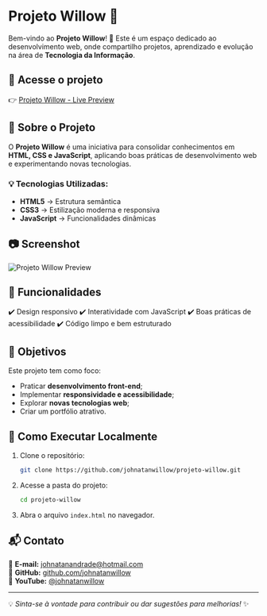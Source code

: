 # Projeto Willow 🌿

Bem-vindo ao **Projeto Willow**! 🚀 Este é um espaço dedicado ao desenvolvimento web, onde compartilho projetos, aprendizado e evolução na área de **Tecnologia da Informação**.

## 🔗 Acesse o projeto

👉 [Projeto Willow - Live Preview](https://johnatanwillow.github.io/projeto-willow/)

## 📌 Sobre o Projeto

O **Projeto Willow** é uma iniciativa para consolidar conhecimentos em **HTML, CSS e JavaScript**, aplicando boas práticas de desenvolvimento web e experimentando novas tecnologias.

### 💡 Tecnologias Utilizadas:
- **HTML5** → Estrutura semântica
- **CSS3** → Estilização moderna e responsiva
- **JavaScript** → Funcionalidades dinâmicas

## 📷 Screenshot
![Projeto Willow Preview](https://via.placeholder.com/800x400.png?text=Projeto+Willow)

## 🚀 Funcionalidades
✔️ Design responsivo
✔️ Interatividade com JavaScript
✔️ Boas práticas de acessibilidade
✔️ Código limpo e bem estruturado

## 🎯 Objetivos
Este projeto tem como foco:
- Praticar **desenvolvimento front-end**;
- Implementar **responsividade e acessibilidade**;
- Explorar **novas tecnologias web**;
- Criar um portfólio atrativo.

## 🔧 Como Executar Localmente
1. Clone o repositório:
   ```sh
   git clone https://github.com/johnatanwillow/projeto-willow.git
   ```
2. Acesse a pasta do projeto:
   ```sh
   cd projeto-willow
   ```
3. Abra o arquivo `index.html` no navegador.

## 📬 Contato
📧 **E-mail:** johnatanandrade@hotmail.com  
🐙 **GitHub:** [github.com/johnatanwillow](https://github.com/johnatanwillow)  
🎥 **YouTube:** [@johnatanwillow](https://www.youtube.com/@johnatanwillow)

---
💡 _Sinta-se à vontade para contribuir ou dar sugestões para melhorias!_ ✨
